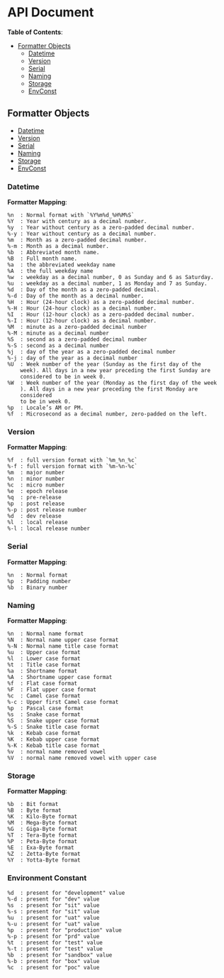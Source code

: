 # API Document

**Table of Contents**:

- [Formatter Objects](#formatter-objects)
  - [Datetime](#datetime)
  - [Version](#version)
  - [Serial](#serial)
  - [Naming](#naming)
  - [Storage](#storage)
  - [EnvConst](#environment-constant)

## Formatter Objects

- [Datetime](#datetime)
- [Version](#version)
- [Serial](#serial)
- [Naming](#naming)
- [Storage](#storage)
- [EnvConst](#environment-constant)

### Datetime

**Formatter Mapping**:

```text
%n  : Normal format with `%Y%m%d_%H%M%S`
%Y  : Year with century as a decimal number.
%y  : Year without century as a zero-padded decimal number.
%-y : Year without century as a decimal number.
%m  : Month as a zero-padded decimal number.
%-m : Month as a decimal number.
%b  : Abbreviated month name.
%B  : Full month name.
%a  : the abbreviated weekday name
%A  : the full weekday name
%w  : weekday as a decimal number, 0 as Sunday and 6 as Saturday.
%u  : weekday as a decimal number, 1 as Monday and 7 as Sunday.
%d  : Day of the month as a zero-padded decimal.
%-d : Day of the month as a decimal number.
%H  : Hour (24-hour clock) as a zero-padded decimal number.
%-H : Hour (24-hour clock) as a decimal number.
%I  : Hour (12-hour clock) as a zero-padded decimal number.
%-I : Hour (12-hour clock) as a decimal number.
%M  : minute as a zero-padded decimal number
%-M : minute as a decimal number
%S  : second as a zero-padded decimal number
%-S : second as a decimal number
%j  : day of the year as a zero-padded decimal number
%-j : day of the year as a decimal number
%U  : Week number of the year (Sunday as the first day of the
    week). All days in a new year preceding the first Sunday are
    considered to be in week 0.
%W  : Week number of the year (Monday as the first day of the week
    ). All days in a new year preceding the first Monday are
    considered
    to be in week 0.
%p  : Locale’s AM or PM.
%f  : Microsecond as a decimal number, zero-padded on the left.
```

### Version

**Formatter Mapping**:

```text
%f  : full version format with `%m_%n_%c`
%-f : full version format with `%m-%n-%c`
%m  : major number
%n  : minor number
%c  : micro number
%e  : epoch release
%q  : pre-release
%p  : post release
%-p : post release number
%d  : dev release
%l  : local release
%-l : local release number
```

### Serial

**Formatter Mapping**:

```text
%n  : Normal format
%p  : Padding number
%b  : Binary number
```

### Naming

**Formatter Mapping**:

```text
%n  : Normal name format
%N  : Normal name upper case format
%-N : Normal name title case format
%u  : Upper case format
%l  : Lower case format
%t  : Title case format
%a  : Shortname format
%A  : Shortname upper case format
%f  : Flat case format
%F  : Flat upper case format
%c  : Camel case format
%-c : Upper first Camel case format
%p  : Pascal case format
%s  : Snake case format
%S  : Snake upper case format
%-S : Snake title case format
%k  : Kebab case format
%K  : Kebab upper case format
%-K : Kebab title case format
%v  : normal name removed vowel
%V  : normal name removed vowel with upper case
```

### Storage

**Formatter Mapping**:

```text
%b  : Bit format
%B  : Byte format
%K  : Kilo-Byte format
%M  : Mega-Byte format
%G  : Giga-Byte format
%T  : Tera-Byte format
%P  : Peta-Byte format
%E  : Exa-Byte format
%Z  : Zetta-Byte format
%Y  : Yotta-Byte format
```

### Environment Constant

```text
%d  : present for "development" value
%-d : present for "dev" value
%s  : present for "sit" value
%-s : present for "sit" value
%u  : present for "uat" value
%-u : present for "uat" value
%p  : present for "production" value
%-p : present for "prd" value
%t  : present for "test" value
%-t : present for "test" value
%b  : present for "sandbox" value
%-b : present for "box" value
%c  : present for "poc" value
```
